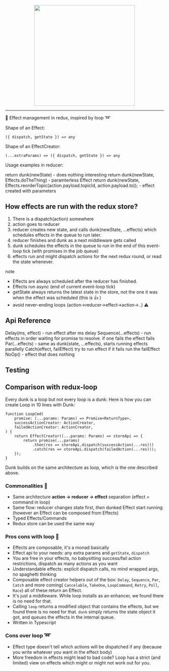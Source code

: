 

<p align="center"><img width="320" src="https://user-images.githubusercontent.com/11639734/108255304-61ff8e00-715c-11eb-8dca-30544a097424.png"></p>

---

🏀 Effect management in redux, inspired by loop ➿ 

Shape of an Effect:

`({ dispatch, getState }) => any`

Shape of an EffectCreator:

`(...extraParams) => ({ dispatch, getState }) => any`

Usage examples in reducer:

return dunk(newState) - does nothing interesting
return dunk(newState, Effects.doTheThing) - paramterless Effect
return dunk(newState, Effects.reorderTopic(action.payload.topicId, action.payload.to)); - effect created with parameters

## How effects are run with the redux store?

 1. There is a dispatch(action) somewhere
 2. action goes to reducer 
 3. reducer creates new state, and calls dunk(newState, ...effects) which schedules effects in the queue to run later.
 4. reducer finishes and dunk as a next middleware gets called
 5. dunk schedules the effects in the queue to run in the end of this event-loop tick (with promises in the job queue)
 6. effects run and might dispatch actions for the next redux round, or read the state whenever.

note

- Effects are always scheduled after the reducer has finished.
- Effects run async (end of current event-loop tick)
- getState always returns the latest state in the store, not the one it was when the effect was scheduled (this is 👍 )
- avoid never-ending loops (action->reducer->effect->action->..) ⚠️ 

## Api Reference

Delay(ms, effect) - run effect after ms delay
Sequence(…effects) - run effects in order waiting for promise to resolve. if one fails the effect fails
Par(…effects) - same as dunk(state, …effects), starts running effects parallelly
Catch(effect, failEffect) try to run effect if it fails run the failEffect
NoOp() - effect that does nothing

## Testing
## Comparison with redux-loop

Every dunk is a loop but not every loop is a dunk:
Here is how you can create Loop in 10 lines with Dunk:

```
function LoopCmd(
    promise: (...params: Params) => Promise<ReturnType>,
    successActionCreator: ActionCreator,
    failedActionCreator: ActionCreator,
) {
    return EffectCreator((...params: Params) => storeApi => {
        return promise(...params)
            .then(res => storeApi.dispatch(successAction(...res)))
            .catch(res => storeApi.dispatch(failedAction(...res)));
    });
}
```

Dunk builds on the same architecture as loop, which is the one described above.

### Commonalities 🤝 

- Same architecture **action -> reducer -> effect** separation (effect = command in loop)
- Same flow: reducer changes state first, *then* dunked Effect start running (however an Effect can be composed from Effects)
- Typed Effects/Commands
- Redux store can be used the same way

### Pros cons with loop 🏀 
 - Effects are composable, it's a monad basically
 - Effect api to your needs: any extra params and `getState`, `dispatch`
 - You are free in your effects, no babysitting success/fail action restrictions, dispatch as many actions as you want
 - Understandable effects: explicit dispatch calls, no mind  wrapped args, no spaghetti thinking
 - Composable effect creator helpers out of the box: `Delay`, `Sequence`, `Par`, `Catch` and more coming( `Cancelable`, `TakeOne`, `LoopCommand`, `Retry`, `Poll`, `Race`) all of these return an Effect.
 - It's just a middleware. While loop installs as an enhancer, we found there is no need for that. 
 - Calling `loop` returns a modified object that contains the effects, but we found there is no need for that. `dunk` simply returns the state object it got, and queues the effects in the internal queue.
 - Written in Typescript

### Cons over loop ➿ 
- Effect type doesn't tell which actions will be dispatched if any (because you write whatever you want in the effect body)
- More freedom in effects might lead to bad code? Loop has a strict (and limited) view on effects which might or might not work out for you.

